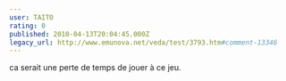 ```yaml
---
user: TAITO
rating: 0
published: 2010-04-13T20:04:45.000Z
legacy_url: http://www.emunova.net/veda/test/3793.htm#comment-13346
---
```

ca serait une perte de temps de jouer à ce jeu.